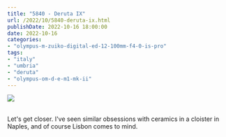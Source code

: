 ```yaml
---
title: "5840 - Deruta IX"
url: /2022/10/5840-deruta-ix.html
publishDate: 2022-10-16 18:00:00
date: 2022-10-16
categories:
- "olympus-m-zuiko-digital-ed-12-100mm-f4-0-is-pro"
tags:
- "italy"
- "umbria"
- "deruta"
- "olympus-om-d-e-m1-mk-ii"
---
```

<div class="container">
<div class="center"><a target="_blank" href="https://d25zfm9zpd7gm5.cloudfront.net/1200x1200/2019/20190907_101400_lr.jpg"><img class="webfeedsFeaturedVisual" src="https://d25zfm9zpd7gm5.cloudfront.net/0600x0600/2019/20190907_101400_lr.jpg" /></a></div>
</div>
<br />

Let's get closer. I've seen similar obsessions with ceramics in a cloister
in Naples, and of course Lisbon comes to mind.
